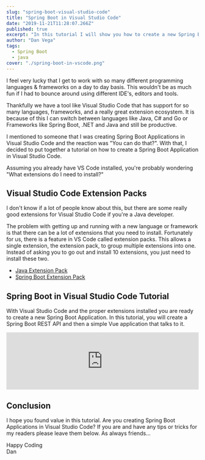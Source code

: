 ```yaml
---
slug: "spring-boot-visual-studio-code"
title: "Spring Boot in Visual Studio Code"
date: "2019-11-21T11:28:07.266Z"
published: true
excerpt: "In this tutorial I will show you how to create a new Spring Boot application in Visual Studio Code"
author: "Dan Vega"
tags:
  - Spring Boot
  - java
cover: "./spring-boot-in-vscode.png"
---
```


I feel very lucky that I get to work with so many different programming languages & frameworks on a day to day basis. This wouldn't be as much fun if I had to bounce around using different IDE's, editors and tools.

Thankfully we have a tool like Visual Studio Code that has support for so many languages, frameworks, and a really great extension ecosystem. It is because of this I can switch between languages like Java, C# and Go or Frameworks like Spring Boot, .NET and Java and still be productive.

I mentioned to someone that I was creating Spring Boot Applications in Visual Studio Code and the reaction was "You can do that?". With that, I decided to put together a tutorial on how to create a Spring Boot Application in Visual Studio Code.

Assuming you already have VS Code installed, you're probably wondering "What extensions do I need to install?"

## Visual Studio Code Extension Packs

I don't know if a lot of people know about this, but there are some really good extensions for Visual Studio Code if you're a Java developer.

The problem with getting up and running with a new language or framework is that there can be a lot of extensions that you need to install. Fortunately for us, there is a feature in VS Code called extension packs. This allows a single extension, the extension pack, to group multiple extensions into one. Instead of asking you to go out and install 10 extensions, you just need to install these two.

- [Java Extension Pack](https://marketplace.visualstudio.com/items?itemName=vscjava.vscode-java-pack)
- [Spring Boot Extension Pack](https://marketplace.visualstudio.com/items?itemName=Pivotal.vscode-boot-dev-pack)

## Spring Boot in Visual Studio Code Tutorial

With Visual Studio Code and the proper extensions installed you are ready to create a new Spring Boot Application. In this tutorial, you will create a Spring Boot REST API and then a simple Vue application that talks to it.

<iframe width="100%" src="https://www.youtube.com/embed/5mpHejytgFE" frameborder="0" allow="accelerometer; autoplay; encrypted-media; gyroscope; picture-in-picture" allowfullscreen></iframe>

## Conclusion

I hope you found value in this tutorial. Are you creating Spring Boot Applications in Visual Studio Code? If you are and have any tips or tricks for my readers please leave them below. As always friends...

Happy Coding<br/>
Dan

